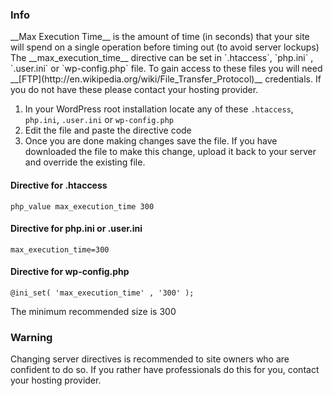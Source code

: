 <div class="thz-notification thz-notification-blue thz-align-left">
	<h3 class="thz-notification-title">Info</h3>
	<div markdown="1">__Max Execution Time__ is the amount of time (in seconds) that your site will spend on a single operation before timing out (to avoid server lockups)</div>
</div>
The __max_execution_time__ directive can be set in `.htaccess`, `php.ini` , `.user.ini` or `wp-config.php` file. To gain access to these files you will need __[FTP](http://en.wikipedia.org/wiki/File_Transfer_Protocol)__ credentials. If you do not have these please contact your hosting provider.

1. In your WordPress root installation locate any of these `.htaccess`, `php.ini`, `.user.ini` or `wp-config.php`
2. Edit the file and paste the directive code
3. Once you are done making changes save the file. If you have downloaded the file to make this change, upload it back to your server and override the existing file.

#### Directive for .htaccess
```
php_value max_execution_time 300
```
#### Directive for php.ini or .user.ini
```
max_execution_time=300
```
#### Directive for wp-config.php
```
@ini_set( 'max_execution_time' , '300' );
```
<div class="thz-notification thz-notification-blue thz-align-left">
	<div markdown="1">The minimum recommended size is 300</div>
</div>	
<div class="thz-notification thz-notification-yellow thz-align-left">
	<h3 class="thz-notification-title">Warning</h3>
	<div>Changing server directives is recommended to site owners who are confident to do so. If you rather have professionals do this for you, contact your hosting provider.
	</div>
</div>